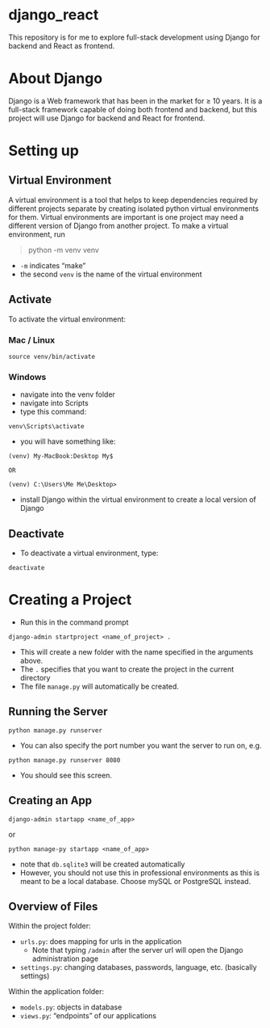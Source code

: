# django_react
This repository is for me to explore full-stack development using Django for backend and React as frontend.
# About Django
Django is a Web framework that has been in the market for ≥ 10 years. It is a full-stack framework capable of doing both frontend and backend, but this project will use Django for backend and React for frontend.
# Setting up
## Virtual Environment
A virtual environment is a tool that helps to keep dependencies required by different projects separate by creating isolated python virtual environments for them. Virtual environments are important is one project may need a different version of Django from another project.
To make a virtual environment, run
> python -m venv venv
- `-m` indicates “make”
- the second `venv` is the name of the virtual environment
## Activate

To activate the virtual environment:

### Mac / Linux

```
source venv/bin/activate
```

### Windows

- navigate into the venv folder
- navigate into Scripts
- type this command:

```
venv\Scripts\activate
```

- you will have something like:

```
(venv) My-MacBook:Desktop My$ 

OR

(venv) C:\Users\Me Me\Desktop>
```

- install Django within the virtual environment to create a local version of Django

## Deactivate

- To deactivate a virtual environment, type:

```
deactivate
```

# Creating a Project

- Run this in the command prompt

```
django-admin startproject <name_of_project> .
```

- This will create a new folder with the name specified in the arguments above.
- The `.` specifies that you want to create the project in the current directory
- The file `manage.py` will automatically be created.

## Running the Server

```
python manage.py runserver
```

- You can also specify the port number you want the server to run on, e.g.

```
python manage.py runserver 8080
```

- You should see this screen.

## Creating an App

```
django-admin startapp <name_of_app>
```

or

```
python manage-py startapp <name_of_app>
```

- note that `db.sqlite3` will be created automatically
- However, you should not use this in professional environments as this is meant to be a local database. Choose mySQL or PostgreSQL instead.

## Overview of Files

Within the project folder:

- `urls.py`: does mapping for urls in the application
    - Note that typing `/admin` after the server url will open the Django administration page
- `settings.py`: changing databases, passwords, language, etc. (basically settings)

Within the application folder:

- `models.py`: objects in database
- `views.py`: “endpoints” of our applications
